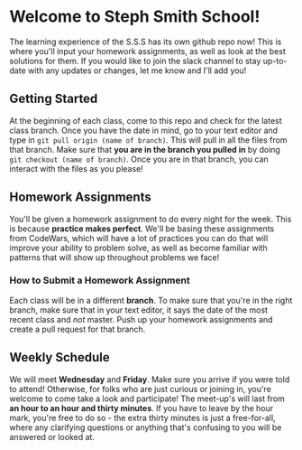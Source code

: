 # Welcome to Steph Smith School!
The learning experience of the S.S.S has its own github repo now! This is where you'll input your homework assignments, as well as look at the best solutions for them. If you would like to join the slack channel to stay up-to-date with any updates or changes, let me know and I'll add you!


## Getting Started
At the beginning of each class, come to this repo and check for the latest class branch. Once you have the date in mind, go to your text editor and type in `git pull origin (name of branch)`. This will pull in all the files from that branch. Make sure that **you are in the branch you pulled in** by doing `git checkout (name of branch)`. Once you are in that branch, you can interact with the files as you please!


## Homework Assignments
You'll be given a homework assignment to do every night for the week. This is because **practice makes perfect**. We'll be basing these assignments from CodeWars, which will have a lot of practices you can do that will improve your ability to problem solve, as well as become familiar with patterns that will show up throughout problems we face!


### How to Submit a Homework Assignment
Each class will be in a different **branch**. To make sure that you're in the right branch, make sure that in your text editor, it says the date of the most recent class and _not_ master. Push up your homework assignments and create a pull request for that branch.


## Weekly Schedule
We will meet **Wednesday** and **Friday**. Make sure you arrive if you were told to attend! Otherwise, for folks who are just curious or joining in, you're welcome to come take a look and participate! The meet-up's will last from **an hour to an hour and thirty minutes**. If you have to leave by the hour mark, you're free to do so - the extra thirty minutes is just a free-for-all, where any clarifying questions or anything that's confusing to you will be answered or looked at.
